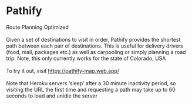 # Pathify
Route Planning Optimized</br>
</br>
Given a set of destinations to visit in order, Pathify provides the shortest path between each pair of destinations. This is useful for delivery drivers (food, mail, packages etc.) as well as carpooling or simply planning a road trip. Note, this only currently works for the state of Colorado, USA</br>
</br>
To try it out, visit https://pathify-map.web.app/</br>
</br>
Note that Heroku servers ‘sleep’ after a 30 minute inactivity period, so visiting the URL the first time and requesting a path may take up to 60 seconds to load and unidle the server

